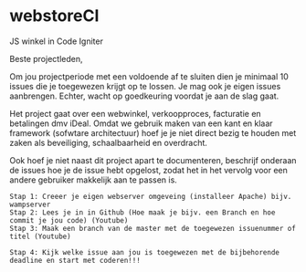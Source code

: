 webstoreCI
==========

JS winkel in Code Igniter


Beste projectleden,

Om jou projectperiode met een voldoende af te sluiten dien je minimaal 10 issues die je toegewezen krijgt op te lossen.
Je mag ook je eigen issues aanbrengen. Echter, wacht op goedkeuring voordat je aan de slag gaat.

Het project gaat over een webwinkel, verkoopproces, facturatie en betalingen dmv iDeal.
Omdat we gebruik maken van een kant en klaar framework (sofwtare architectuur) hoef je je niet direct bezig te houden met zaken als beveiliging, schaalbaarheid en overdracht.

Ook hoef je niet naast dit project apart te documenteren, beschrijf onderaan de issues hoe je de issue hebt opgelost, zodat het in het vervolg voor een andere gebruiker makkelijk aan te passen is.

```
Stap 1: Creeer je eigen webserver omgeveing (installeer Apache) bijv. wampserver
Stap 2: Lees je in in Github (Hoe maak je bijv. een Branch en hoe commit je jou code) (Youtube)
Stap 3: Maak een branch van de master met de toegewezen issuenummer of titel (Youtube)

Stap 4: Kijk welke issue aan jou is toegewezen met de bijbehorende deadline en start met coderen!!! 
```
